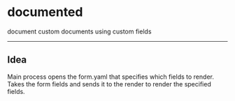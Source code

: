 # documented

document custom documents using custom fields

---
## Idea
Main process opens the form.yaml that specifies which fields to render.
Takes the form fields and sends it to the render to render the specified fields.

